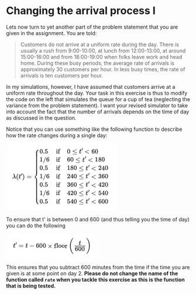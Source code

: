# Changing the arrival process I

Lets now turn to yet another part of the problem statement that you are given in the assignment.  You are told:

> Customers do not arrive at a uniform rate during the day. There is usually a rush from 9:00-10:00, at lunch from 12:00-13:00, at around 15:00-16:00 and from 18:00-19:00 when folks leave work and head home. During these busy periods, the average rate of arrivals is approximately 30 customers per hour. In less busy times, the rate of arrivals is ten customers per hour.

In my simulations, however, I have assumed that customers arrive at a uniform rate throughout the day.  Your task in this exercise is thus to modify the code on the left that simulates the queue for a cup of tea (neglecting the variance from the problem statement).  I want your revised simulator to take into account the fact that the number of arrivals depends on the time of day as discussed in the question.

Notice that you can use something like the following function to describe how the rate changes during a single day:

![](equation-1.png)

To ensure that t' is between 0 and 600 (and thus telling you the time of day) you can do the following

![](equation-2.png)

This ensures that you subtract 600 minutes from the time if the time you are given is at some point on day 2.  __Please do not change the name of the function called `rate` when you tackle this exercise as this is the function that is being tested.__ 
